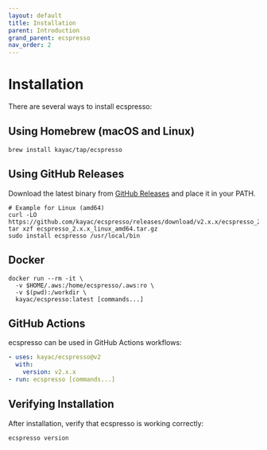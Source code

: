 ```yaml
---
layout: default
title: Installation
parent: Introduction
grand_parent: ecspresso
nav_order: 2
---
```


# Installation

There are several ways to install ecspresso:

## Using Homebrew (macOS and Linux)

```shell
brew install kayac/tap/ecspresso
```

## Using GitHub Releases

Download the latest binary from [GitHub Releases](https://github.com/kayac/ecspresso/releases) and place it in your PATH.

```shell
# Example for Linux (amd64)
curl -LO https://github.com/kayac/ecspresso/releases/download/v2.x.x/ecspresso_2.x.x_linux_amd64.tar.gz
tar xzf ecspresso_2.x.x_linux_amd64.tar.gz
sudo install ecspresso /usr/local/bin
```

## Docker

```shell
docker run --rm -it \
  -v $HOME/.aws:/home/ecspresso/.aws:ro \
  -v $(pwd):/workdir \
  kayac/ecspresso:latest [commands...]
```

## GitHub Actions

ecspresso can be used in GitHub Actions workflows:

```yaml
- uses: kayac/ecspresso@v2
  with:
    version: v2.x.x
- run: ecspresso [commands...]
```

## Verifying Installation

After installation, verify that ecspresso is working correctly:

```shell
ecspresso version
```
